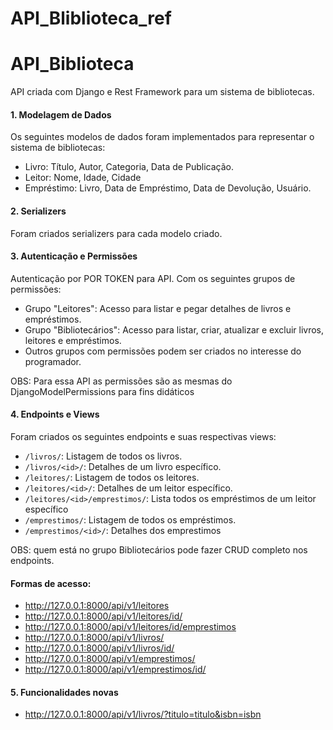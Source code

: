 ﻿# API_Bliblioteca_ref
# API_Biblioteca
API criada com Django e Rest Framework para um sistema de bibliotecas.


#### 1. Modelagem de Dados

Os seguintes modelos de dados foram implementados para representar o sistema de bibliotecas:

- Livro: Título, Autor, Categoria, Data de Publicação.
- Leitor: Nome, Idade, Cidade
- Empréstimo: Livro, Data de Empréstimo, Data de Devolução, Usuário.

#### 2. Serializers

Foram criados serializers para cada modelo criado. 

#### 3. Autenticação e Permissões

Autenticação por POR TOKEN para API. Com os seguintes grupos de permissões:

- Grupo "Leitores": Acesso para listar e pegar detalhes de livros e empréstimos.
- Grupo "Bibliotecários": Acesso para listar, criar, atualizar e excluir livros, leitores e empréstimos.
- Outros grupos com permissões podem ser criados no interesse do programador.

OBS: Para essa API as permissões são as mesmas do DjangoModelPermissions para fins didáticos

#### 4. Endpoints e Views

Foram criados os seguintes endpoints e suas respectivas views:

- `/livros/`: Listagem de todos os livros. 
- `/livros/<id>/`: Detalhes de um livro específico. 
- `/leitores/`: Listagem de todos os leitores. 
- `/leitores/<id>/`: Detalhes de um leitor específico. 
- `/leitores/<id>/emprestimos/`: Lista todos os empréstimos de um leitor específico 
- `/emprestimos/`: Listagem de todos os empréstimos. 
- `/emprestimos/<id>/`: Detalhes dos emprestimos

OBS: quem está no grupo Bibliotecários pode fazer CRUD completo nos endpoints.

#### Formas de acesso:
- http://127.0.0.1:8000/api/v1/leitores
- http://127.0.0.1:8000/api/v1/leitores/id/
- http://127.0.0.1:8000/api/v1/leitores/id/emprestimos
- http://127.0.0.1:8000/api/v1/livros/
- http://127.0.0.1:8000/api/v1/livros/id/
- http://127.0.0.1:8000/api/v1/emprestimos/
- http://127.0.0.1:8000/api/v1/emprestimos/id/

#### 5. Funcionalidades novas

- http://127.0.0.1:8000/api/v1/livros/?titulo=titulo&isbn=isbn

